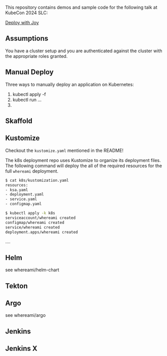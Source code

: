 This repository contains demos and sample code for the 
following talk at KubeCon 2024 SLC: 

[Deploy with Joy](https://events.linuxfoundation.org/kubecon-cloudnativecon-north-america/program/schedule/)

## Assumptions
You have a cluster setup and you are authenticated against the cluster with the appropriate roles granted. 

## Manual Deploy 
Three ways to manually deploy an application on Kubernetes:

1.  kubectl apply -f <yaml file> 
2. kubectl run ... 
3. 

## Skaffold 

## Kustomize 
Checkout the `kustomize.yaml` mentioned in the README!

The k8s deployment repo uses Kustomize to organize its deployment files. The following command will deploy the all of the required resources for the full `whereami` deployment.

```bash
$ cat k8s/kustomization.yaml
resources:
- ksa.yaml
- deployment.yaml
- service.yaml
- configmap.yaml

$ kubectl apply -k k8s
serviceaccount/whereami created
configmap/whereami created
service/whereami created
deployment.apps/whereami created
```

....

## Helm
see whereami/helm-chart  

## Tekton


## Argo
see whereami/argo

## Jenkins


## Jenkins X
